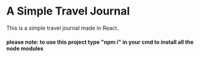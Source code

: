 # A Simple Travel Journal


This is a simple travel journal made in React. 

#### please note: to use this project type "npm i" in your cmd to install all the node modules
